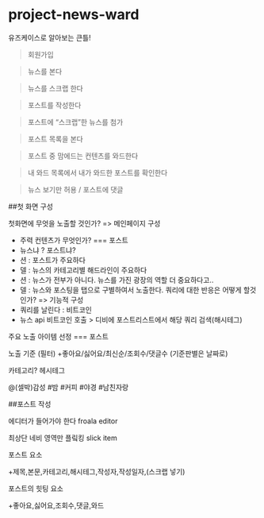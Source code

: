 # project-news-ward
유즈케이스로 알아보는 큰틀!
> 회원가입 

> 뉴스를 본다 

> 뉴스를 스크랩 한다

> 포스트를 작성한다

> 포스트에 “스크랩”한 뉴스를 첨가

> 포스트 목록을 본다

> 포스트 중 맘에드는 컨텐츠를 와드한다

> 내 와드 목록에서 내가 와드한 포스트를 확인한다

> 뉴스 보기만 허용 / 포스트에 댓글

##첫 화면 구성

첫화면에 무엇을 노출할 것인가? => 메인페이지 구성
+ 주력 컨텐츠가 무엇인가? === 포스트
+ 뉴스냐 ? 포스트냐?
+ 션 : 포스트가 주요하다
+ 델 : 뉴스의 카테고리별 해드라인이 주요하다
+ 션 : 뉴스가 전부가 아니다. 뉴스를 가진 광장의 역할 더 중요하다고..
+ 델 : 뉴스와 포스팅을 탭으로 구별하여서 노출한다.
쿼리에 대한 반응은 어떻게 할것인가? => 기능적 구성
+ 쿼리를 날린다 : 비트코인
+ 뉴스 api 비트코인 호출 > 디비에 포스트리스트에서 해당 쿼리 검색(해시테그)

주요 노출 아이템 선정 === 포스트

노출 기준 (필터) +좋아요/싫어요/최신순/조회수/댓글수 (기준판별은 날짜로)

카테고리? 헤시테그

@(셀박)감성 #밤 #커피 #야경 #남친자랑

##포스트 작성

에디터가 들어가야 한다 froala editor

최상단 네비 영역만 플맄킹 slick item

포스트 요소

+제목,본문,카테고리,해시테그,작성자,작성일자,(스크랩 넣기)

포스트의 힛팅 요소

+좋아요,싫어요,조회수,댓글,와드
